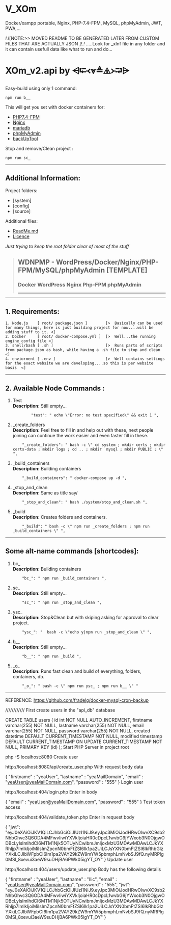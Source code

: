 # V_XOm

Docker/xampp portable, Nginx, PHP-7.4-FPM, MySQL, phpMyAdmin, JWT, PWA,...

_!.!_[NOTE:>> MOVED README TO BE GENERATED LATER FROM CUSTOM FILES THAT ARE ACTUALLY JSON ]_!.!_
.....Look for _xInf file in any folder and it can contain usefull data like what to run and do...




# XOm_v2.api    by ⩤⮓᚜⩔≜⧌᚛⮒⩥

Easy-build using only 1 command: 
    
    npm run b__  
    
This will get you set with docker containers for:
 - [PHP7.4-FPM](PHP7.4-FPM/)
 - [Nginx](https://www.nginx.com/)
 - [mariadb](https://mariadb.org/)
 - [phpMyAdmin](https://www.phpmyadmin.net/)
 - [backUpTool](https://github.com/fradelg/docker-mysql-cron-backup)
 
Stop and remove/Clean project :

    npm run sc_
    
---   
## Additional Information: 
   
Project folders:   
- [system]   
- [config]   
- [source]   

Additional files:   
- [ReadMe.md](https://github.com/MyUserNameIsMyUserName/XOmega.git/blob/main_index/system/README.md)   
- [Licence](https://github.com/MyUserNameIsMyUserName/XOmega.git/blob/main_index/system/LICENSE)   
    
_Just trying to keep the root folder clear of most of the stuff_ 




> ## **WDNPMP** - WordPress/Docker/Nginx/PHP-FPM/MySQL/phpMyAdmin [TEMPLATE]
>
> ### Docker WordPress Nginx Php-FPM phpMyAdmin
>
> ---

---

## 1. Requirements:

    1. Node.js    [ root/ package.json ]        [>  Basically can be used for many things, here is just building project for now....will be adding stuff to it. <]
    2. Docker     [ root/ docker-compose.yml ]  [>  Well...the running engine config file <]
    3. shell/bash [ .sh ]                       [>  Runs parts of scripts from package.json as bash, while having a .sh file to stop and clean  <]
    4. enviorment [ .env ]                      [>  Well contains settings for the exact website we are developing....so this is per website basis  <]

---

## 2. Available Node Commands :

1.  Test  
    **Description:** Still empty...

                "test": " echo \"Error: no test specified\" && exit 1 ",

2.  \_create_folders  
    **Description:** Feel free to fill in and help out with these, next people joining can continue the work easier and even faster fill in these.

            "_create_folders": " bash -c \" cd system ; mkdir certs ; mkdir certs-data ; mkdir logs ; cd .. ; mkdir  mysql ; mkdir PUBLIC ; \" ",

3.  \_build_containers  
    **Description:** Building containers

            "_build_containers": " docker-compose up -d ",

4.  \_stop_and_clean  
    **Description:** Same as title say/

            "_stop_and_clean": " bash ./system/stop_and_clean.sh ",

5.  \_build  
    **Description:** Creates folders and containers.

            "_build": " bash -c \" npm run _create_folders ; npm run _build_containers \" ",

---

## Some alt-name commands [shortcodes]:

1.  bc\_  
    **Description:** Building containers

            "bc_": " npm run _build_containers ",

2.  sc\_  
    **Description:** Still empty...

            "sc_": " npm run _stop_and_clean ",

3.  ysc\_  
    **Description:** Stop&Clean but with skiping asking for approval to clear project.

            "ysc_": "  bash -c \"echo y|npm run _stop_and_clean \" ",

4.  b\_\_  
    **Description:** Still empty...

            "b__": " npm run _build ",

5.  \_o\_  
    **Description:** Runs fast clean and build of everything, folders, containers, db.

            "_o_": " bash -c \" npm run ysc_ ; npm run b__ \" "

---



REFERENCE:
  https://github.com/fradelg/docker-mysql-cron-backup









////////////
First create users in the "api_db" database

CREATE TABLE users (
	id int NOT NULL AUTO_INCREMENT, 
	firstname varchar(255) NOT NULL,
	lastname varchar(255) NOT NULL, 
	email varchar(255) NOT NULL, 
	password varchar(255) NOT NULL, 
	created datetime  DEFAULT CURRENT_TIMESTAMP NOT NULL, 
	modified timestamp DEFAULT CURRENT_TIMESTAMP ON UPDATE CURRENT_TIMESTAMP NOT NULL,
	PRIMARY KEY (id)
);
Start PHP Server in project root

php -S localhost:8080
Create user

http://localhost:8080/api/create_user.php
With request body data

{
	"firstname" : "yeaUser",
	"lastname" : "yeaMailDomain",
	"email" : "yeaUser@yeaMailDomain.com",
	"password" : "555"
}
Login user

http://localhost:404/login.php
Enter in body

{
"email" : "yeaUser@yeaMailDomain.com",
"password" : "555"
}
Test token access

http://localhost:404/validate_token.php
Enter in request body

{
"jwt": "eyJ0eXAiOiJKV1QiLCJhbGciOiJIUzI1NiJ9.eyJpc3MiOiJodHRwOlwvXC9sb2NhbGhvc3Q6ODA4MFwvIiwiYXVkIjoiaHR0cDpcL1wvbG9jYWxob3N0OjgwODBcLyIsImlhdCI6MTM1Njk5OTUyNCwibmJmIjoxMzU3MDAwMDAwLCJkYXRhIjp7ImlkIjoiMiIsImZpcnN0bmFtZSI6Ik1pa2UiLCJsYXN0bmFtZSI6IkRhbGlzYXkiLCJlbWFpbCI6Im1pa2VAY29kZW9mYW5pbmphLmNvbSJ9fQ.nyMRPlg0MSI_8xevui3aeW9suDHjBA6PWk05igYT_OY"
}
Update user

http://localhost:404/users/update_user.php
Body has the following details

{
    "firstname" : "yeaUser",
    "lastname" : "Ilic",
    "email" : "yeaUser@yeaMailDomain.com",
    "password" : "555",
	"jwt": "eyJ0eXAiOiJKV1QiLCJhbGciOiJIUzI1NiJ9.eyJpc3MiOiJodHRwOlwvXC9sb2NhbGhvc3Q6ODA4MFwvIiwiYXVkIjoiaHR0cDpcL1wvbG9jYWxob3N0OjgwODBcLyIsImlhdCI6MTM1Njk5OTUyNCwibmJmIjoxMzU3MDAwMDAwLCJkYXRhIjp7ImlkIjoiMiIsImZpcnN0bmFtZSI6Ik1pa2UiLCJsYXN0bmFtZSI6IkRhbGlzYXkiLCJlbWFpbCI6Im1pa2VAY29kZW9mYW5pbmphLmNvbSJ9fQ.nyMRPlg0MSI_8xevui3aeW9suDHjBA6PWk05igYT_OY"
}					